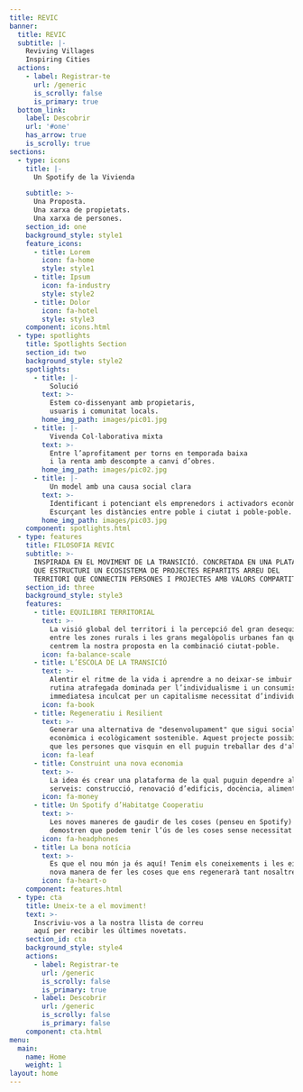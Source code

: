 ```yaml
---
title: REVIC
banner:
  title: REVIC
  subtitle: |-
    Reviving Villages  
    Inspiring Cities  
  actions:
    - label: Registrar-te
      url: /generic
      is_scrolly: false
      is_primary: true
  bottom_link:
    label: Descobrir
    url: '#one'
    has_arrow: true
    is_scrolly: true
sections:
  - type: icons
    title: |-
      Un Spotify de la Vivienda

    subtitle: >-
      Una Proposta.
      Una xarxa de propietats.
      Una xarxa de persones.
    section_id: one
    background_style: style1
    feature_icons:
      - title: Lorem
        icon: fa-home
        style: style1
      - title: Ipsum
        icon: fa-industry
        style: style2
      - title: Dolor
        icon: fa-hotel
        style: style3
    component: icons.html
  - type: spotlights
    title: Spotlights Section
    section_id: two
    background_style: style2
    spotlights:
      - title: |-
          Solució
        text: >-
          Estem co-dissenyant amb propietaris,
          usuaris i comunitat locals.          
        home_img_path: images/pic01.jpg
      - title: |-
          Vivenda Col·laborativa mixta
        text: >-
          Entre l’aprofitament per torns en temporada baixa
          i la renta amb descompte a canvi d’obres.
        home_img_path: images/pic02.jpg
      - title: |-
          Un model amb una causa social clara
        text: >-
          Identificant i potenciant els emprenedors i activadors econòmics locals.
          Escurçant les distàncies entre poble i ciutat i poble-poble.
        home_img_path: images/pic03.jpg
    component: spotlights.html
  - type: features
    title: FILOSOFIA REVIC
    subtitle: >-
      INSPIRADA EN EL MOVIMENT DE LA TRANSICIÓ. CONCRETADA EN UNA PLATAFORMA COOPERATIVA
      QUE ESTRUCTURI UN ECOSISTEMA DE PROJECTES REPARTITS ARREU DEL
      TERRITORI QUE CONNECTIN PERSONES I PROJECTES AMB VALORS COMPARTITS.
    section_id: three
    background_style: style3
    features:
      - title: EQUILIBRI TERRITORIAL
        text: >-
          La visió global del territori i la percepció del gran desequilibri
          entre les zones rurals i les grans megalòpolis urbanes fan que
          centrem la nostra proposta en la combinació ciutat-poble.
        icon: fa-balance-scale
      - title: L’ESCOLA DE LA TRANSICIÓ
        text: >-
          Alentir el ritme de la vida i aprendre a no deixar-se imbuir per una
          rutina atrafegada dominada per l’individualisme i un consumisme de la
          immediatesa inculcat per un capitalisme necessitat d’individus volubles i acrítics.
        icon: fa-book
      - title: Regeneratiu i Resilient
        text: >-
          Generar una alternativa de "desenvolupament" que sigui social,
          econòmica i ecològicament sostenible. Aquest projecte possibilita
          que les persones que visquin en ell puguin treballar des d'allà.
        icon: fa-leaf
      - title: Construint una nova economia
        text: >-
          La idea és crear una plataforma de la qual puguin dependre altres
          serveis: construcció, renovació d’edificis, docència, alimentació... etc.
        icon: fa-money
      - title: Un Spotify d’Habitatge Cooperatiu
        text: >-
          Les noves maneres de gaudir de les coses (penseu en Spotify) ens
          demostren que podem tenir l’ús de les coses sense necessitat de posseir-les.
        icon: fa-headphones
      - title: La bona notícia
        text: >-
          Es que el nou món ja és aquí! Tenim els coneixements i les eines per crear una
          nova manera de fer les coses que ens regenerarà tant nosaltres com el planeta.
        icon: fa-heart-o
    component: features.html
  - type: cta
    title: Uneix-te a el moviment!
    text: >-
      Inscriviu-vos a la nostra llista de correu
      aquí per recibir les últimes novetats.
    section_id: cta
    background_style: style4
    actions:
      - label: Registrar-te
        url: /generic
        is_scrolly: false
        is_primary: true
      - label: Descobrir
        url: /generic
        is_scrolly: false
        is_primary: false
    component: cta.html
menu:
  main:
    name: Home
    weight: 1
layout: home
---
```

